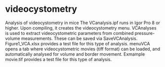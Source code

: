 # videocystometry
Analysis of videocystometry in mice
The VCanalysis.ipf runs in Igor Pro 8 or higher. 
Upon compiling, it creates the videocystometry menu. 
VCAnalyses is used to extract videocystometric parameters from combined pressure-volume measurements. These can be saved via SaveVCAnalysis. Figure1_VCA.xlsx provides a test file for this type of analysis.
menuVCA opens a tab where videocystometric movies (tiff format) can be loaded, and automatically analysed for volume and border movement. Exmample movie.tif provides a test file for this type of analysis.

